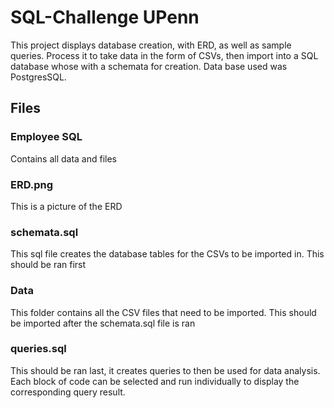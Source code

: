 # SQL-Challenge UPenn
This project displays database creation, with ERD, as well as sample queries. Process it to take data in the form of CSVs, then import into a SQL database whose with a schemata for creation. Data base used was PostgresSQL.

## Files

### Employee SQL
Contains all data and files

### ERD.png
This is a picture of the ERD

### schemata.sql
This sql file creates the database tables for the CSVs to be imported in. This should be ran first

### Data
This folder contains all the CSV files that need to be imported. This should be imported after the schemata.sql file is ran

### queries.sql
This should be ran last, it creates queries to then be used for data analysis. Each block of code can be selected and run individually to display the corresponding query result. 